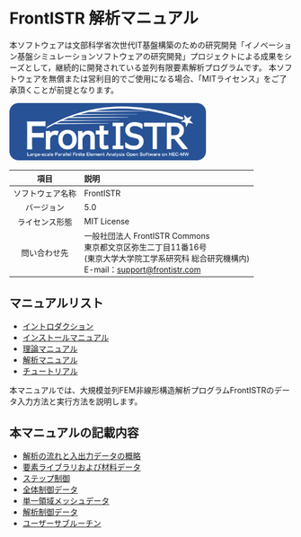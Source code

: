 
<!-- 表記は FrontISTR ver. 0.0 で統一します -->
# FrontISTR 解析マニュアル

本ソフトウェアは文部科学省次世代IT基盤構築のための研究開発「イノベーション基盤シミュレーションソフトウェアの研究開発」プロジェクトによる成果をシーズとして，継続的に開発されている並列有限要素解析プログラムです。
本ソフトウェアを無償または営利目的でご使用になる場合、「MITライセンス」をご了承頂くことが前提となります。

<img src="../image/FrontISTR_logo.png" width="350px">

| 項目             | 説明        |
|:----------------:|:------------|
| ソフトウェア名称 | FrontISTR   |
| バージョン       | 5.0         |
| ライセンス形態   | MIT License |
| 問い合わせ先     | 一般社団法人 FrontISTR Commons<br>東京都文京区弥生二丁目11番16号<br>(東京大学大学院工学系研究科 総合研究機構内)<br>E-mail：support@frontistr.com |

## マニュアルリスト

- [イントロダクション](../intro/index.md)
- [インストールマニュアル](../install/index.md)
- [理論マニュアル](../theory/index.md)
- [解析マニュアル](../analysis/index.md)
- [チュートリアル](../tutorial/index.md)

<!-- ここまでテンプレート -->

本マニュアルでは、大規模並列FEM非線形構造解析プログラムFrontISTRのデータ入力方法と実行方法を説明します。

## 本マニュアルの記載内容

- [解析の流れと入出力データの概略](analysis_01.md)
- [要素ライブラリおよび材料データ](analysis_02.md)
- [ステップ制御](analysis_07.md)
- [全体制御データ](analysis_03.md)
- [単一領域メッシュデータ](analysis_04.md)
- [解析制御データ](analysis_05.md)
- [ユーザーサブルーチン](analysis_06.md)


